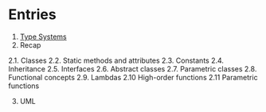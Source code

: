 # Entries

1. [Type Systems]((/grasp-principles/blog/type-systems/))
2. Recap

  2.1. Classes
  2.2. Static methods and attributes
  2.3. Constants
  2.4. Inheritance
  2.5. Interfaces
  2.6. Abstract classes
  2.7. Parametric classes
  2.8. Functional concepts
  2.9. Lambdas
  2.10 High-order functions
  2.11 Parametric functions

3. UML
